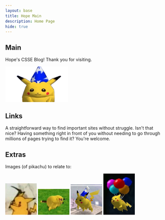 ```yaml
---
layout: base
title: Hope Main
description: Home Page
hide: true
---
```


## Main 


Hope's CSSE Blog! Thank you for visiting.

<img src="./images/main/goofpikachu.png" alt="pikachu" width="200"/>


## Links 
A straightforward way to find important sites without struggle. Isn't that nice? Having something right in front of you without needing to go through millions of pages trying to find it? You're welcome.


## Extras 

Images (of pikachu) to relate to:

<img src="./images/main/mewhen.jpg" alt="rip" width="100"/>
<img src="./images/main/same.jpg" alt="dead" width="100"/>
<img src="./images/main/pika.jpg" alt="oop" width="100"/>
<img src="./images/main/wee.jpg" alt="balloons" width="100"/>

